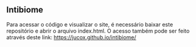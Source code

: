 ## Intibiome

Para acessar o código e visualizar o site, é necessário baixar este repositório e abrir o arquivo index.html. O acesso também pode ser feito através deste link: https://jucox.github.io/intibiome/
